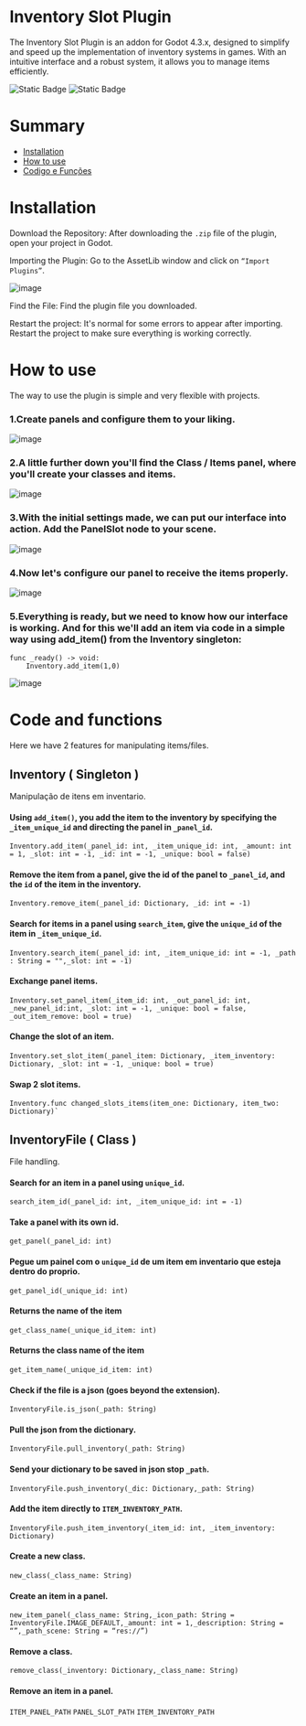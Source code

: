 
# Inventory Slot Plugin
The Inventory Slot Plugin is an addon for Godot 4.3.x, designed to simplify and speed up the implementation of inventory systems in games. With an intuitive interface and a robust system, it allows you to manage items efficiently.

<img alt="Static Badge" src="https://img.shields.io/badge/current%20version-0.5.2-red"> <img alt="Static Badge" src="https://img.shields.io/badge/godot%20version-4.3.x.stable-blue">

# Summary

- [Installation](#installation)
- [How to use](#how-to-use)
- [Codigo e Funções](#code-and-functions)
  
# Installation
Download the Repository:
    After downloading the `.zip` file of the plugin, open your project in Godot.

Importing the Plugin:
    Go to the AssetLib window and click on `“Import Plugins”`.

![image](https://github.com/user-attachments/assets/27baefb5-0270-48c6-a943-e276f317e269)

Find the File:
    Find the plugin file you downloaded.

Restart the project:
    It's normal for some errors to appear after importing. Restart the project to make sure everything is working correctly.


# How to use

  The way to use the plugin is simple and very flexible with projects.

### 1.Create panels and configure them to your liking.

![image](https://github.com/user-attachments/assets/ba8bc02f-970f-4d62-8eea-ef472f5c52c8)


### 2.A little further down you'll find the Class / Items panel, where you'll create your classes and items.

![image](https://github.com/user-attachments/assets/4238cfe7-c616-4225-8c39-deb48334ef22)


### 3.With the initial settings made, we can put our interface into action. Add the PanelSlot node to your scene.

![image](https://github.com/user-attachments/assets/65e612b6-0cf2-4f00-b58a-e613d45510b1)

### 4.Now let's configure our panel to receive the items properly.

![image](https://github.com/user-attachments/assets/b22fdc9d-bb5e-4d13-a357-b919f441adcf)

### 5.Everything is ready, but we need to know how our interface is working. And for this we'll add an item via code in a simple way using add_item() from the Inventory singleton:

    func _ready() -> void:
        Inventory.add_item(1,0)

![image](https://github.com/user-attachments/assets/8d5a9e48-0dd9-40a2-b13e-84f70056de73)

# Code and functions

  Here we have 2 features for manipulating items/files.
  
## Inventory ( Singleton )
  Manipulação de itens em inventario.

  #### Using `add_item()`, you add the item to the inventory by specifying the `_item_unique_id` and directing the panel in `_panel_id`. 
    Inventory.add_item(_panel_id: int, _item_unique_id: int, _amount: int = 1, _slot: int = -1, _id: int = -1, _unique: bool = false)
  #### Remove the item from a panel, give the id of the panel to `_panel_id`, and the `id` of the item in the inventory.
    Inventory.remove_item(_panel_id: Dictionary, _id: int = -1)
  #### Search for items in a panel using `search_item`, give the `unique_id` of the item in `_item_unique_id`.
    Inventory.search_item(_panel_id: int, _item_unique_id: int = -1, _path : String = "",_slot: int = -1)
  #### Exchange panel items.
    Inventory.set_panel_item(_item_id: int, _out_panel_id: int, _new_panel_id:int, _slot: int = -1, _unique: bool = false, _out_item_remove: bool = true)
  #### Change the slot of an item.
    Inventory.set_slot_item(_panel_item: Dictionary, _item_inventory: Dictionary, _slot: int = -1, _unique: bool = true)
  #### Swap 2 slot items.
    Inventory.func changed_slots_items(item_one: Dictionary, item_two: Dictionary)`


## InventoryFile ( Class )
  File handling.
  
  #### Search for an item in a panel using `unique_id`.
    search_item_id(_panel_id: int, _item_unique_id: int = -1)
  #### Take a panel with its own id.
    get_panel(_panel_id: int)
  #### Pegue um painel com o `unique_id` de um item em inventario que esteja dentro do proprio.
    get_panel_id(_unique_id: int)
  #### Returns the name of the item
    get_class_name(_unique_id_item: int)
  #### Returns the class name of the item
    get_item_name(_unique_id_item: int)
  #### Check if the file is a json (goes beyond the extension).
    InventoryFile.is_json(_path: String)
  #### Pull the json from the dictionary.
    InventoryFile.pull_inventory(_path: String)
  #### Send your dictionary to be saved in json stop `_path`.
    InventoryFile.push_inventory(_dic: Dictionary,_path: String)
  #### Add the item directly to `ITEM_INVENTORY_PATH`.
    InventoryFile.push_item_inventory(_item_id: int, _item_inventory: Dictionary)
  #### Create a new class.
    new_class(_class_name: String)
  #### Create an item in a panel.
    new_item_panel(_class_name: String,_icon_path: String = InventoryFile.IMAGE_DEFAULT,_amount: int = 1,_description: String = “”,_path_scene: String = “res://”)
  #### Remove a class.
    remove_class(_inventory: Dictionary,_class_name: String)
  #### Remove an item in a panel.
   `ITEM_PANEL_PATH`
   `PANEL_SLOT_PATH`
   `ITEM_INVENTORY_PATH`

